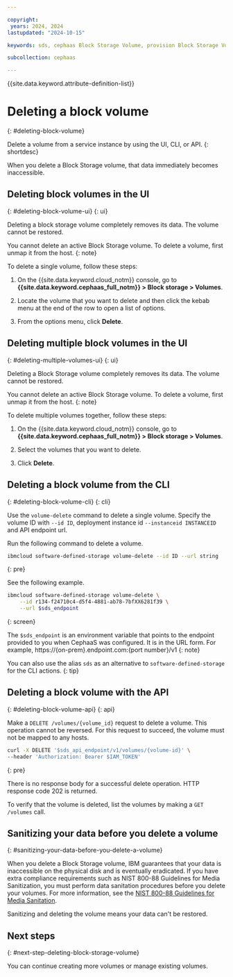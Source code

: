 ```yaml
---

copyright:
 years: 2024, 2024
lastupdated: "2024-10-15"

keywords: sds, cephaas Block Storage Volume, provision Block Storage Volume for cephaas,

subcollection: cephaas

---
```


{{site.data.keyword.attribute-definition-list}}

# Deleting a block volume
{: #deleting-block-volume}

Delete a volume from a service instance by using the UI, CLI, or API.
{: shortdesc}

When you delete a Block Storage volume, that data immediately becomes inaccessible.


## Deleting block volumes in the UI
{: #deleting-block-volume-ui}
{: ui}

Deleting a block storage volume completely removes its data. The volume cannot be restored.

You cannot delete an active Block Storage volume. To delete a volume, first unmap it from the host.
{: note}

To delete a single volume, follow these steps:

1. On the {{site.data.keyword.cloud_notm}} console, go to **{{site.data.keyword.cephaas_full_notm}} > Block storage > Volumes**.

2. Locate the volume that you want to delete and then click the kebab menu at the end of the row to open a list of options.

3. From the options menu, click **Delete**.


## Deleting multiple block volumes in the UI
{: #deleting-multiple-volumes-ui}
{: ui}

Deleting a Block Storage volume completely removes its data. The volume cannot be restored.

You cannot delete an active Block Storage volume. To delete a volume, first unmap it from the host.
{: note}

To delete multiple volumes together, follow these steps:

1. On the {{site.data.keyword.cloud_notm}} console, go to **{{site.data.keyword.cephaas_full_notm}} > Block storage > Volumes**.

2. Select the volumes that you want to delete.

3. Click **Delete**.


## Deleting a block volume from the CLI
{: #deleting-block-volume-cli}
{: cli}

Use the `volume-delete` command to delete a single volume. Specify the volume ID with `--id ID`, deployment instance id `--instanceid INSTANCEID` and API endpoint url.

Run the following command to delete a volume.

```sh
ibmcloud software-defined-storage volume-delete --id ID --url string
```
{: pre}

See the following example.

```sh
ibmcloud software-defined-storage volume-delete \
    --id r134-f24710c4-d5f4-4881-ab78-7bfXX6281f39 \
    --url $sds_endpoint
```
{: screen}

The `$sds_endpoint` is an environment variable that points to the endpoint provided to you when CephaaS was configured. It is in the URL form. For example, https://{on-prem}.endpoint.com:{port number}/v1
{: note}

You can also use the alias `sds` as an alternative to `software-defined-storage` for the CLI actions.
{: tip}

## Deleting a block volume with the API
{: #deleting-block-volume-api}
{: api}

Make a `DELETE /volumes/{volume_id}` request to delete a volume. This operation cannot be reversed. For this request to succeed, the volume must not be mapped to any hosts.

```sh
curl -X DELETE '$sds_api_endpoint/v1/volumes/{volume-id}' \
--header 'Authorization: Bearer $IAM_TOKEN'

```
{: pre}

There is no response body for a successful delete operation. HTTP response code 202 is returned.


To verify that the volume is deleted, list the volumes by making a `GET /volumes` call.

## Sanitizing your data before you delete a volume
{: #sanitizing-your-data-before-you-delete-a-volume}

When you delete a Block Storage volume, IBM guarantees that your data is inaccessible on the physical disk and is eventually eradicated. If you have extra compliance requirements such as NIST 800-88 Guidelines for Media Sanitization, you must perform data sanitation procedures before you delete your volumes. For more information, see the [NIST 800-88 Guidelines for Media Sanitation](https://csrc.nist.gov/pubs/sp/800/88/r1/final).

Sanitizing and deleting the volume means your data can't be restored.



## Next steps
{: #next-step-deleting-block-storage-volume}

You can continue creating more volumes or manage existing volumes.

